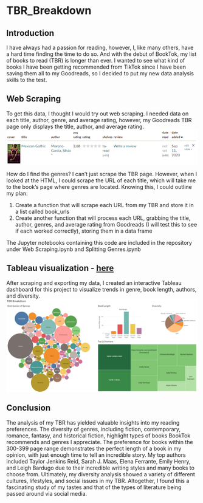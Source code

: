 # TBR_Breakdown

## Introduction

I have always had a passion for reading, however, I, like many others, have a hard time finding the time to do so. And with the debut of BookTok, my list of books to read (TBR) is longer than ever. I wanted to see what kind of books I have been getting recommended from TikTok since I have been saving them all to my Goodreads, so I decided to put my new data analysis skills to the test.

## Web Scraping
To get this data, I thought I would try out web scraping. I needed data on each title, author, genre, and average rating, however, my Goodreads TBR page only displays the title, author, and average rating. 
<br>
<img align="center" src="images/Want_to_Read_example.png">
<br>

How do I find the genres? I can’t just scrape the TBR page. However, when I looked at the HTML, I could scrape the URL of each title, which will take me to the book’s page where genres are located. Knowing this, I could outline my plan:

1. Create a function that will scrape each URL from my TBR and store it in a list called book_urls
2. Create another function that will process each URL, grabbing the title, author, genres, and average rating from Goodreads (I  will test this to see if each worked correctly), storing them in a data frame

The Jupyter notebooks containing this code are included in the repository under Web Scraping.ipynb and Splitting Genres.ipynb
<br>

## Tableau visualization - <a href="https://public.tableau.com/views/TBRBreakdown/TBRDashboard?:language=en-US&:display_count=n&:origin=viz_share_link">here</a>
After scraping and exporting my data, I created an interactive Tableau dashboard for this project to visualize trends in genre, book length, authors, and diversity. 
<img align="center" src="images/Book_Tableau.png">

## Conclusion

The analysis of my TBR has yielded valuable insights into my reading preferences. The diversity of genres, including fiction, contemporary, romance, fantasy, and historical fiction, highlight types of books BookTok recommends and genres I appreciate. The preference for books within the 300-399 page range demonstrates the perfect length of a book in my opinion, with just enough time to tell an incredible story. My top authors included Taylor Jenkins Reid, Sarah J. Maas, Elena Ferrante, Emily Henry, and Leigh Bardugo due to their incredible writing styles and many books to choose from. Ultimately, my diversity analysis showed a variety of different cultures, lifestyles, and social issues in my TBR. Altogether, I found this a fascinating study of my tastes and that of the types of literature being passed around via social media.
